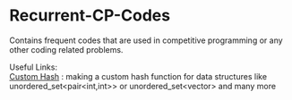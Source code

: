 # Recurrent-CP-Codes
Contains frequent codes that are used in competitive programming or any other coding related problems.


Useful Links: <br>
[Custom Hash](https://stackoverflow.com/questions/62869571/call-to-implicitly-deleted-default-constructor-of-unordered-set-vectorint) : making a custom hash function for data structures like unordered_set<pair<int,int>> or unordered_set<vector<int>>  and many more
